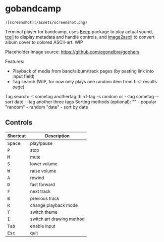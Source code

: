 # gobandcamp

    ![screenshot](/assets/screenshot.png)

Terminal player for bandcamp, uses [Beep](https://github.com/faiface/beep/) package to play actual sound, [tcell](https://github.com/gdamore/tcell) to display metadata and handle controls, and [image2ascii](https://github.com/qeesung/image2ascii) to convert album cover to colored ASCII-art. WIP
 
Placeholder image source: https://github.com/egonelbre/gophers

Features:
- Playback of media from band/album/track pages (by pasting link into input field)
- Tag search (WIP, for now only plays one random item from first results page)

Tag search:
    -t sometag anothertag third-tag -s random
or
    --tag sometag --sort date --tag another three tags
Sorting methods (optional):
    ""       - popular
    "random" - random
    "date"   - sort by date


## Controls

| Shortcut                | Description                                                        |
|-------------------------|--------------------------------------------------------------------|
|     <kbd>Space</kbd>    | play/pause                                                         |
|       <kbd>P</kbd>      | stop                                                               |
|       <kbd>M</kbd>      | mute                                                               |
|       <kbd>S</kbd>      | lower volume                                                       |
|       <kbd>W</kbd>      | raise volume                                                       |
|       <kbd>A</kbd>      | rewind                                                             |
|       <kbd>D</kbd>      | fast forward                                                       |
|       <kbd>F</kbd>      | next track                                                         |
|       <kbd>B</kbd>      | previous track                                                     |
|       <kbd>R</kbd>      | change playback mode                                               |
|       <kbd>T</kbd>      | switch theme                                                       |
|       <kbd>I</kbd>      | switch art drawing method                                          |
|      <kbd>Tab</kbd>     | enable input                                                       |
|      <kbd>Esc</kbd>     | quit                                                               |
